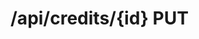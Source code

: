 #  /api/credits/{id} PUT

<api-endpoint openapi-path="../../specifications/swagger.json" method="PUT" endpoint="/api/credits/{id}"/>
